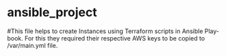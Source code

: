 # ansible_project
#This file helps to create Instances using Terraform scripts in Ansible Play-book. For this they required their respective AWS keys to be copied to /var/main.yml file.
